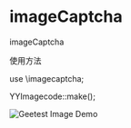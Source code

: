 # imageCaptcha
imageCaptcha

使用方法

use \imagecaptcha;

YYImagecode::make();

![Geetest Image Demo](http://wsqnxh.com/code.png)
